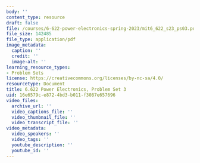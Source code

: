 ```yaml
---
body: ''
content_type: resource
draft: false
file: /courses/6-622-power-electronics-spring-2023/mit6_622_s23_ps03.pdf
file_size: 142485
file_type: application/pdf
image_metadata:
  caption: ''
  credit: ''
  image-alt: ''
learning_resource_types:
- Problem Sets
license: https://creativecommons.org/licenses/by-nc-sa/4.0/
resourcetype: Document
title: 6.622 Power Electronics, Problem Set 3
uid: 16e6579c-e872-4bd3-b011-f3087e657696
video_files:
  archive_url: ''
  video_captions_file: ''
  video_thumbnail_file: ''
  video_transcript_file: ''
video_metadata:
  video_speakers: ''
  video_tags: ''
  youtube_description: ''
  youtube_id: ''
---
```

